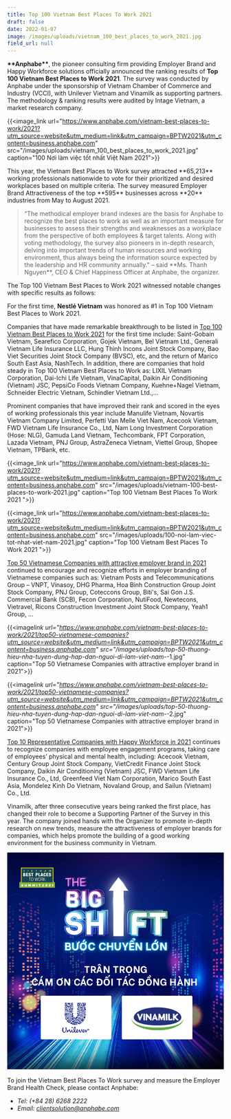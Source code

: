 ```yaml
---
title: Top 100 Vietnam Best Places To Work 2021
draft: false
date: 2022-01-07
image: /images/uploads/vietnam_100_best_places_to_work_2021.jpg
field_url: null
---
```

**\*\*Anphabe\*\***, the pioneer consulting firm providing Employer Brand and Happy Workforce solutions officially announced the ranking results of **Top** **100 Vietnam Best Places to Work 2021**. The survey was conducted by Anphabe under the sponsorship of Vietnam Chamber of Commerce and Industry (VCCI), with Unilever Vietnam and Vinamilk as supporting partners. The methodology & ranking results were audited by Intage Vietnam, a market research company.

{{<image_link url="https://www.anphabe.com/vietnam-best-places-to-work/2021?utm_source=website&utm_medium=link&utm_campaign=BPTW2021&utm_content=business.anphabe.com" src="/images/uploads/vietnam_100_best_places_to_work_2021.jpg" caption="100 Nơi làm việc tốt nhất Việt Nam 2021">}}

This year, the Vietnam Best Places to Work survey attracted \*\*65,213\*\* working professionals nationwide to vote for their prioritized and desired workplaces based on multiple criteria. The survey measured Employer Brand Attractiveness of the top \*\*595\*\* businesses across \*\*20\*\* industries from May to August 2021.

> “The methodical employer brand indexes are the basis for Anphabe to recognize the best places to work as well as an important measure for businesses to assess their strengths and weaknesses as a workplace from the perspective of both employees & target talents. Along with voting methodology, the survey also pioneers in in-depth research, delving into important trends of human resources and working environment, thus always being the information source expected by the leadership and HR community annually." – said \*\*Ms. Thanh Nguyen\*\*, CEO & Chief Happiness Officer at Anphabe, the organizer.

The Top 100 Vietnam Best Places to Work 2021 witnessed notable changes with specific results as follows:  

For the first time, **Nestlé Vietnam** was honored as #1 in Top 100 Vietnam Best Places to Work 2021.

Companies that have made remarkable breakthrough to be listed in [Top 100 Vietnam Best Places to Work 2021](https://www.anphabe.com/vietnam-best-places-to-work/2021?utm_source=website&utm_medium=link&utm_campaign=BPTW2021&utm_content=business.anphabe.com) for the first time include: Saint-Gobain Vietnam, Searefico Corporation, Gojek Vietnam, Bel Vietnam Ltd., Generali Vietnam Life Insurance LLC, Hung Thinh Incons Joint Stock Company, Bao Viet Securities Joint Stock Company (BVSC), etc, and the return of Marico South East Asia, NashTech. In addition, there are companies that hold steady in Top 100 Vietnam Best Places to Work as: LIXIL Vietnam Corporation, Dai-Ichi Life Vietnam, VinaCapital, Daikin Air Conditioning (Vietnam) JSC, PepsiCo Foods Vietnam Company, Kuehne+Nagel Vietnam, Schneider Electric Vietnam, Schindler Vietnam Ltd.,…

Prominent companies that have improved their rank and scored in the eyes of working professionals this year include Manulife Vietnam, Novartis Vietnam Company Limited, Perfetti Van Melle Viet Nam, Acecook Vietnam, FWD Vietnam Life Insurance Co., Ltd, Nam Long Investment Corporation (Hose: NLG), Gamuda Land Vietnam, Techcombank, FPT Corporation, Lazada Vietnam, PNJ Group, AstraZeneca Vietnam, Viettel Group, Shopee Vietnam, TPBank, etc.

{{<image_link url="https://www.anphabe.com/vietnam-best-places-to-work/2021?utm_source=website&utm_medium=link&utm_campaign=BPTW2021&utm_content=business.anphabe.com" src="/images/uploads/vietnam-100-best-places-to-work-2021.jpg" caption="Top 100 Vietnam Best Places To Work 2021 ">}}

{{<image_link url="https://www.anphabe.com/vietnam-best-places-to-work/2021?utm_source=website&utm_medium=link&utm_campaign=BPTW2021&utm_content=business.anphabe.com" src="/images/uploads/100-noi-lam-viec-tot-nhat-viet-nam-2021.jpg" caption="Top 100 Vietnam Best Places To Work 2021 ">}}

[Top 50 Vietnamese Companies with attractive employer brand in 2021](https://www.anphabe.com/vietnam-best-places-to-work/2021/top50-vietnamese-companies?utm_source=website&utm_medium=link&utm_campaign=BPTW2021&utm_content=business.anphabe.com) continued to encourage and recognize efforts in employer branding of Vietnamese companies such as: Vietnam Posts and Telecommunications Group – VNPT, Vinasoy, DHG Pharma, Hoa Binh Construction Group Joint Stock Company, PNJ Group, Coteccons Group, Biti's, Sai Gon J.S. Commercial Bank (SCB), Fecon Corporation, NutiFood, Newtecons, Vietravel, Ricons Construction Investment Joint Stock Company, Yeah1 Group, ...

{{<image*link url="https://www.anphabe.com/vietnam-best-places-to-work/2021/top50-vietnamese-companies?utm_source=website&utm_medium=link&utm_campaign=BPTW2021&utm_content=business.anphabe.com" src="/images/uploads/top-50-thuong-hieu-nha-tuyen-dung-hap-dan-nguoi-di-lam-viet-nam-*-1.jpg" caption="Top 50 Vietnamese Companies with attractive employer brand in 2021">}}

{{<image*link url="https://www.anphabe.com/vietnam-best-places-to-work/2021/top50-vietnamese-companies?utm_source=website&utm_medium=link&utm_campaign=BPTW2021&utm_content=business.anphabe.com" src="/images/uploads/top-50-thuong-hieu-nha-tuyen-dung-hap-dan-nguoi-di-lam-viet-nam-*-2.jpg" caption="Top 50 Vietnamese Companies with attractive employer brand in 2021">}}

[Top 10 Representative Companies with Happy Workforce in 2021](https://www.anphabe.com/vietnam-best-places-to-work/2021/top10-haw?utm_source=website&utm_medium=link&utm_campaign=BPTW2021&utm_content=business.anphabe.com) continues to recognize companies with employee engagement programs, taking care of employees’ physical and mental health, including: Acecook Vietnam, Century Group Joint Stock Company, VietCredit Finance Joint Stock Company, Daikin Air Conditioning (Vietnam) JSC, FWD Vietnam Life Insurance Co., Ltd, Greenfeed Viet Nam Corporation, Marico South East Asia, Mondelez Kinh Do Vietnam, Novaland Group, and Sailun (Vietnam) Co., Ltd.

Vinamilk, after three consecutive years being ranked the first place, has changed their role to become a Supporting Partner of the Survey in this year. The company joined hands with the Organizer to promote in-depth research on new trends, measure the attractiveness of employer brands for companies, which helps promote the building of a good working environment for the business community in Vietnam.

![Vietnam 100 Best Places To Work 2021 - Supporting Partner](/images/uploads/vietnam100bestplacestowork2021_doitacdonghanh.jpg "Thanks for supporting partner - Unilever Vietnam, Vinamilk")

To join the Vietnam Best Places To Work survey and measure the Employer Brand Health Check, please contact Anphabe:

* *Tel: (+84 28) 6268 2222*
* *Email: [clientsolution@anphabe.com](mailto:clientsolution@anphabe.com)*